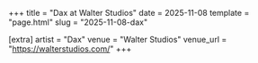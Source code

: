 +++
title = "Dax at Walter Studios"
date = 2025-11-08
template = "page.html"
slug = "2025-11-08-dax"

[extra]
artist = "Dax"
venue = "Walter Studios"
venue_url = "https://walterstudios.com/"
+++
